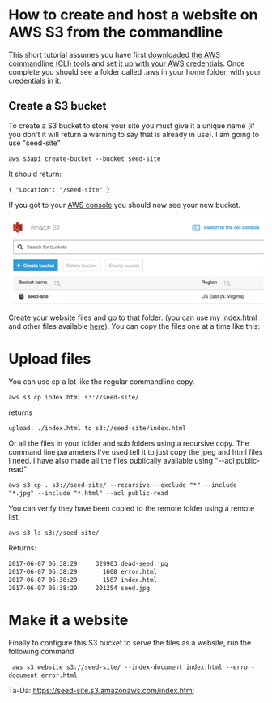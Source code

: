 
# How to create and host a website on AWS S3 from the commandline

This short tutorial assumes you have first [downloaded the AWS commandline (CLI) tools](http://docs.aws.amazon.com/cli/latest/userguide/installing.html) and [set it up with your AWS credentials](http://docs.aws.amazon.com/cli/latest/userguide/cli-chap-getting-started.html). Once complete you should see a folder called .aws in your home folder, with your credentials in it.

## Create a S3 bucket

To create a S3 bucket to store your site you must give it a unique name (if you don't it will return a warning to say that is already in use). I am going to use "seed-site"

    aws s3api create-bucket --bucket seed-site

It should return:

    { "Location": "/seed-site" }

If you got to your [AWS console](https://console.aws.amazon.com/s3) you should now see your new bucket.

![AWS-S3-screenshot](https://github.com/brianom/aws-create-s3-website-commandline/blob/master/images/AWS-S3-screenshot.png)

Create your website files and go to that folder. (you can use my index.html and other files available [here](https://github.com/brianom/aws-create-s3-website-commandline)). You can copy the files one at a time like this:

# Upload files
You can use cp a lot like the regular commandline copy.

    aws s3 cp index.html s3://seed-site/

returns

    upload: ./index.html to s3://seed-site/index.html

Or all the files in your folder and sub folders using a recursive copy. The command line parameters I've used tell it to just copy the jpeg and html files I need. I have also made all the files publically available using "--acl public-read"

    aws s3 cp . s3://seed-site/ --recursive --exclude "*" --include "*.jpg" --include "*.html" --acl public-read

You can verify they have been copied to the remote folder using a remote list.

    aws s3 ls s3://seed-site/

Returns:

    2017-06-07 06:38:29     329903 dead-seed.jpg
    2017-06-07 06:38:29       1608 error.html
    2017-06-07 06:38:29       1587 index.html
    2017-06-07 06:38:29     201254 seed.jpg

# Make it a website

Finally to configure this S3 bucket to serve the files as a website, run the following command

     aws s3 website s3://seed-site/ --index-document index.html --error-document error.html

Ta-Da: https://seed-site.s3.amazonaws.com/index.html
